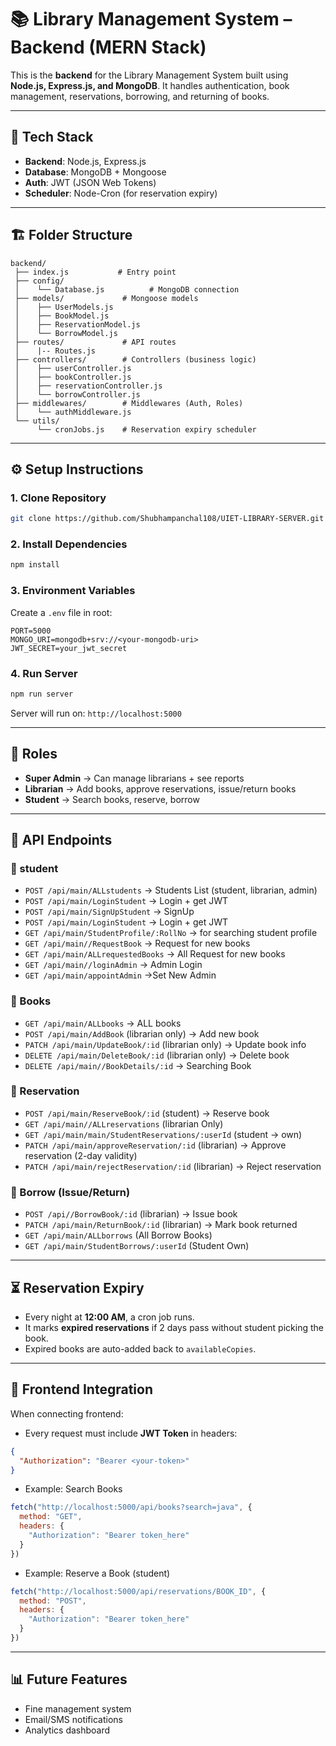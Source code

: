 # 📚 Library Management System – Backend (MERN Stack)

This is the **backend** for the Library Management System built using **Node.js, Express.js, and MongoDB**.
It handles authentication, book management, reservations, borrowing, and returning of books.

---

## 🚀 Tech Stack

* **Backend**: Node.js, Express.js
* **Database**: MongoDB + Mongoose
* **Auth**: JWT (JSON Web Tokens)
* **Scheduler**: Node-Cron (for reservation expiry)

---

## 🏗 Folder Structure

```
backend/
 ├── index.js           # Entry point
 ├── config/
 │    └── Database.js          # MongoDB connection
 ├── models/             # Mongoose models
 │    ├── UserModels.js
 │    ├── BookModel.js
 │    ├── ReservationModel.js
 │    └── BorrowModel.js
 ├── routes/             # API routes
 │    |-- Routes.js
 ├── controllers/        # Controllers (business logic)
 │    ├── userController.js
 │    ├── bookController.js
 │    ├── reservationController.js
 │    └── borrowController.js
 ├── middlewares/        # Middlewares (Auth, Roles)
 │    └── authMiddleware.js
 └── utils/
      └── cronJobs.js    # Reservation expiry scheduler
```

---

## ⚙️ Setup Instructions

### 1. Clone Repository

```bash
git clone https://github.com/Shubhampanchal108/UIET-LIBRARY-SERVER.git
```

### 2. Install Dependencies

```bash
npm install
```

### 3. Environment Variables

Create a `.env` file in root:

```
PORT=5000
MONGO_URI=mongodb+srv://<your-mongodb-uri>
JWT_SECRET=your_jwt_secret
```

### 4. Run Server

```bash
npm run server
```

Server will run on: `http://localhost:5000`

---

## 🔑 Roles

* **Super Admin** → Can manage librarians + see reports
* **Librarian** → Add books, approve reservations, issue/return books
* **Student** → Search books, reserve, borrow

---

## 📌 API Endpoints

### 🔹 student

* `POST /api/main/ALLstudents` → Students List (student, librarian, admin)
* `POST /api/main/LoginStudent` → Login + get JWT
* `POST /api/main/SignUpStudent` → SignUp
* `POST /api/main/LoginStudent` → Login + get JWT
* `GET /api/main/StudentProfile/:RollNo` → for searching student profile
* `GET /api/main//RequestBook` → Request for new books
* `GET /api/main/ALLrequestedBooks` → All Request for new books
* `GET /api/main//loginAdmin` → Admin Login
* `GET /api/main/appointAdmin` →Set New Admin

### 🔹 Books

* `GET /api/main/ALLbooks` → ALL books
* `POST /api/main/AddBook` (librarian only) → Add new book
* `PATCH /api/main/UpdateBook/:id` (librarian only) → Update book info
* `DELETE /api/main/DeleteBook/:id` (librarian only) → Delete book
* `DELETE /api/main//BookDetails/:id` -> Searching Book

### 🔹 Reservation

* `POST /api/main/ReserveBook/:id` (student) → Reserve book
* `GET /api/main//ALLreservations` (librarian Only)
* `GET /api/main/main/StudentReservations/:userId` (student → own)
* `PATCH /api/main/approveReservation/:id` (librarian) → Approve reservation (2-day validity)
* `PATCH /api/main/rejectReservation/:id` (librarian) → Reject reservation

### 🔹 Borrow (Issue/Return)

* `POST /api//BorrowBook/:id` (librarian) → Issue book
* `PATCH /api/main/ReturnBook/:id` (librarian) → Mark book returned
* `GET /api/main/ALLborrows` (All Borrow Books)
* `GET /api/main/StudentBorrows/:userId` (Student Own)

---

## ⏳ Reservation Expiry

* Every night at **12:00 AM**, a cron job runs.
* It marks **expired reservations** if 2 days pass without student picking the book.
* Expired books are auto-added back to `availableCopies`.

---

## 🔗 Frontend Integration

When connecting frontend:

* Every request must include **JWT Token** in headers:

```json
{
  "Authorization": "Bearer <your-token>"
}
```

* Example: Search Books

```js
fetch("http://localhost:5000/api/books?search=java", {
  method: "GET",
  headers: {
    "Authorization": "Bearer token_here"
  }
})
```

* Example: Reserve a Book (student)

```js
fetch("http://localhost:5000/api/reservations/BOOK_ID", {
  method: "POST",
  headers: {
    "Authorization": "Bearer token_here"
  }
})
```

---

## 📊 Future Features

* Fine management system
* Email/SMS notifications
* Analytics dashboard
